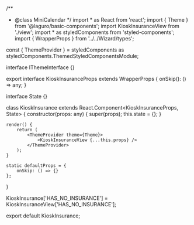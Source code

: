 /**
 * @class MiniCalendar
 */
import * as React from 'react';
import { Theme } from '@laguro/basic-components';
import KioskInsuranceView from './view';
import * as styledComponents from 'styled-components';
import { WrapperProps } from '../../Wizard/types';

const { ThemeProvider } = styledComponents as styledComponents.ThemedStyledComponentsModule<IThemeInterface>;

interface IThemeInterface {}

export interface KioskInsuranceProps extends WrapperProps {
    onSkip(): () => any;
}

interface State {}

class KioskInsurance extends React.Component<KioskInsuranceProps, State> {
    constructor(props: any) {
        super(props);
        this.state = {};
    }

    render() {
        return (
            <ThemeProvider theme={Theme}>
                <KioskInsuranceView {...this.props} />
            </ThemeProvider>
        );
    }

    static defaultProps = {
        onSkip: () => {}
    };
}

KioskInsurance['HAS_NO_INSURANCE'] = KioskInsuranceView['HAS_NO_INSURANCE'];

export default KioskInsurance;
